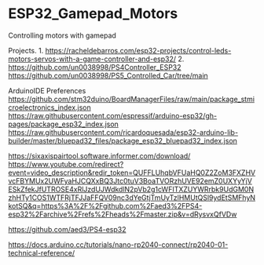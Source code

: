 # ESP32_Gamepad_Motors
Controlling motors with gamepad

Projects.
1.
https://racheldebarros.com/esp32-projects/control-leds-motors-servos-with-a-game-controller-and-esp32/
2.
https://github.com/un0038998/PS4Controller_ESP32
https://github.com/un0038998/PS5_Controlled_Car/tree/main

ArduinoIDE Preferences
https://github.com/stm32duino/BoardManagerFiles/raw/main/package_stmicroelectronics_index.json
https://raw.githubusercontent.com/espressif/arduino-esp32/gh-pages/package_esp32_index.json
https://raw.githubusercontent.com/ricardoquesada/esp32-arduino-lib-builder/master/bluepad32_files/package_esp32_bluepad32_index.json

https://sixaxispairtool.software.informer.com/download/
https://www.youtube.com/redirect?event=video_description&redir_token=QUFFLUhqbVFUaHQ0Z2ZoM3FXZHVvcFBYMUx2UWFyaHJCQXxBQ3Jtc0tuV3BoaTVORzhUVE92emZ0UXYyYjVESkZfekJfUTROSE4xRlJzdUJWdkdlN2pVb2g1cWFITXZUYWRrbk9UdGM0NzhHTy1COS1WTFRjTFJJaFFQV09nc3dYeGtjTmUyTzlHMUtQSl9ydEtSMFhyNkotSQ&q=https%3A%2F%2Fgithub.com%2Faed3%2FPS4-esp32%2Farchive%2Frefs%2Fheads%2Fmaster.zip&v=dRysvxQfVDw

https://github.com/aed3/PS4-esp32

https://docs.arduino.cc/tutorials/nano-rp2040-connect/rp2040-01-technical-reference/
